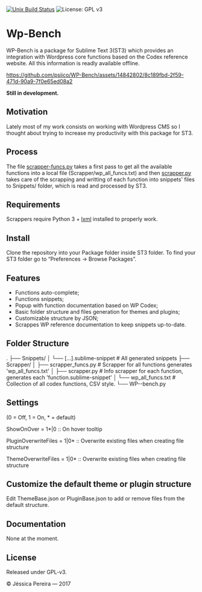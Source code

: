 [![Unix Build Status][travis-image]][travis-link]
![License: GPL v3][license-image]

# Wp-Bench
WP-Bench is a package for Sublime Text 3(ST3) which provides an integration with Wordpress core functions based on the Codex reference website. All this information is readly available offline.



https://github.com/psiico/WP-Bench/assets/14842802/8c189fbd-2f59-471d-90a9-7f0e65ed08a2



**Still in development.**

## Motivation

Lately most of my work consists on working with Wordpress CMS so I thought about trying to increase my productivity with this package for ST3.

## Process

The file [scrapper-funcs.py](scrapper-funcs.py) takes a first pass to get all the available functions into a local file (Scrapper/wp_all_funcs.txt) and then [scrapper.py](scrapper.py) takes care of the scrapping and writting of each function into snippets' files to Snippets/ folder, which is read and processed by ST3.

## Requirements

Scrappers require Python 3 + [lxml](https://pypi.org/project/lxml/) installed to properly work.

## Install

Clone the repository into your Package folder inside ST3 folder. To find your ST3 folder go to “Preferences -> Browse Packages”.


## Features

- Functions auto-complete;
- Functions snippets;
- Popup with function documentation based on WP Codex;
- Basic folder structure and files generation for themes and plugins;
- Customizable structure by JSON;
- Scrappes WP reference documentation to keep snippets up-to-date.

## Folder Structure
.
├── Snippets/
│   └── [...].sublime-snippet      # All generated snippets
├── Scrapper/
│   ├── scrapper_funcs.py      # Scrapper for all functions generates 'wp_all_funcs.txt'
│   ├── scrapper.py      # Info scrapper for each function, generates each 'function.sublime-snippet'
│   └── wp_all_funcs.txt      # Collection of all codex functions, CSV style.
└── WP--bench.py

## Settings

(0 = Off, 1 = On, \* = default)

ShowOnOver = 1\*\|0 :: On hover tooltip

PluginOverwriteFiles = 1|0\* :: Overwrite existing files when creating file structure

ThemeOverwriteFiles = 1|0\* :: Overwrite existing files when creating file structure

## Customize the default theme or plugin structure

Edit ThemeBase.json or PluginBase.json to add or remove files from the default structure.

## Documentation

None at the moment.

## License
Released under GPL-v3.

© Jéssica Pereira — 2017

[travis-image]: https://img.shields.io/travis/psiico/WP-Bench/master.svg
[travis-link]: https://travis-ci.org/psiico/WP-Bench
[license-image]:https://img.shields.io/badge/License-GPL%20v2-blue.svg
